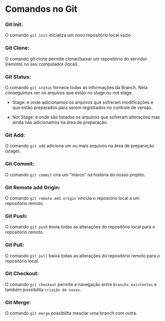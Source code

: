 # Comandos no Git

### Git Init:

O comando `git init` inicializa um novo repositório local vazio

### Git Clone:

O comando git clone permite clonar/baixar um repositório do servidor (remoto) no seu computador (local).

### Git Status:

O comando `git status` fornece todas as informações da Branch. Nela conseguimos ver os arquivos que estão no stage ou not stage.

- Stage: é onde adicionamos os arquivos que sofreram modificações e que estão preparados para serem registrados no controle de versão.

- Not Stage: é onde são listados os arquivos que sofreram alterações mas ainda não adicionamos na área de preparação.

### Git Add:

O comando `git add` adiciona um ou mais arquivos na área de preparação (stage).

### Git Commit:

O comando `git commit` cria um "marco" na história do nosso projeto.

### Git Remote add Origin:

O comando `git remote add origin` vincula o reposiório local a um repositório remoto.

### Git Push:

O comando `git push` envia todas as alterações do repositório local para o repositório remoto.

### Git Pull:

O comando `git pull` baixa todas as alterações do repositório remoto para o repositório local.

### Git Checkout:

O comando `git checkout` permite a navegação entre `Branchs existentes` e também possibilita `criação de novas`.

### Git Merge:

O comando `git merge` possibilita mesclar uma branch com outra.
